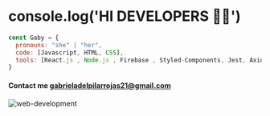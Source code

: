 
# console.log('HI DEVELOPERS 👩‍💻')


```javascript
const Gaby = {
  pronouns: "she" | "her",
  code: [Javascript, HTML, CSS],
  tools: [React.js , Node.js , Firebase , Styled-Components, Jest, Axios],
}
```

#### Contact me gabrieladelpilarrojas21@gmail.com
![web-development](https://user-images.githubusercontent.com/77763655/194678438-cc2ca67d-830e-4ded-aa37-b2c2bd2d3911.png)


